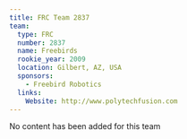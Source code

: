 ```yaml
---
title: FRC Team 2837
team:
  type: FRC
  number: 2837
  name: Freebirds
  rookie_year: 2009
  location: Gilbert, AZ, USA
  sponsors:
    - Freebird Robotics
  links:
    Website: http://www.polytechfusion.com
---
```

No content has been added for this team